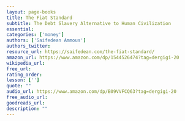 ```yaml
---
layout: page-books
title: The Fiat Standard
subtitle: The Debt Slavery Alternative to Human Civilization
essential: 
categories: ['money']
authors: ['Saifedean Ammous']
authors_twitter: 
resource_url: https://saifedean.com/the-fiat-standard/
amazon_url: https://www.amazon.com/dp/1544526474?tag=dergigi-20
wikipedia_url: 
free_url: 
rating_order: 
lesson: ['']
quote: ""
audio_url: https://www.amazon.com/dp/B09VVFCQ63?tag=dergigi-20
free_audio_url: 
goodreads_url: 
description: ""
---
```

